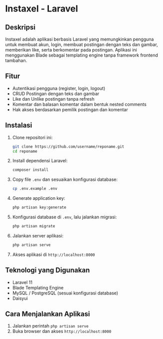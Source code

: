 # Instaxel - Laravel

## Deskripsi
Instaxel adalah aplikasi berbasis Laravel yang memungkinkan pengguna untuk membuat akun, login, membuat postingan dengan teks dan gambar, memberikan like, serta berkomentar pada postingan. Aplikasi ini menggunakan Blade sebagai templating engine tanpa framework frontend tambahan.

## Fitur
- Autentikasi pengguna (register, login, logout)
- CRUD Postingan dengan teks dan gambar
- Like dan Unlike postingan tanpa refresh
- Komentar dan balasan komentar dalam bentuk nested comments
- Hak akses berdasarkan pemilik postingan dan komentar

## Instalasi

1. Clone repositori ini:
   ```sh
   git clone https://github.com/username/reponame.git
   cd reponame
   ```

2. Install dependensi Laravel:
   ```sh
   composer install
   ```

3. Copy file `.env` dan sesuaikan konfigurasi database:
   ```sh
   cp .env.example .env
   ```

4. Generate application key:
   ```sh
   php artisan key:generate
   ```

5. Konfigurasi database di `.env`, lalu jalankan migrasi:
   ```sh
   php artisan migrate 
   ```

6. Jalankan server aplikasi:
   ```sh
   php artisan serve
   ```

7. Akses aplikasi di `http://localhost:8000`

## Teknologi yang Digunakan
- Laravel 11
- Blade Templating Engine
- MySQL / PostgreSQL (sesuai konfigurasi database)
- Daisyui

## Cara Menjalankan Aplikasi
1. Jalankan perintah `php artisan serve`
2. Buka browser dan akses `http://localhost:8000`
